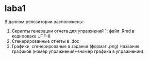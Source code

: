 # laba1
В данном репозитории расположены:
1) Скрипты генерации отчета для упражнений 1: файл .Rmd в кодироваке UTF-8
2) Сгенерированные отчеты в .doc
3) Графики, сгенерированые в задании (формат .png)
Название графиков (номер упражнения)-(номер графика в упражнении).
